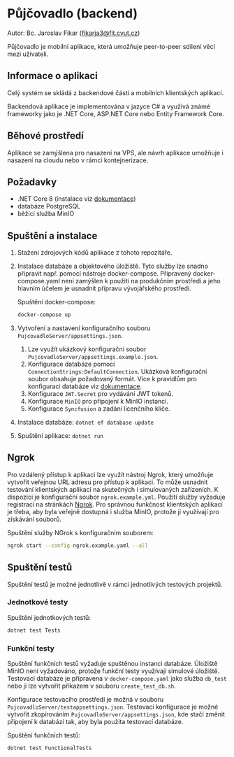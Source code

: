 # Půjčovadlo (backend)
Autor: Bc. Jaroslav Fikar (fikarja3@fit.cvut.cz)

Půjčovadlo je mobilní aplikace, která umožňuje peer-to-peer sdílení věcí mezi uživateli.

## Informace o aplikaci
Celý systém se skládá z backendové části a mobilních klientských aplikací.

Backendová aplikace je implementována v jazyce C# a využívá známé frameworky jako je .NET Core, ASP.NET Core nebo Entity Framework Core.

## Běhové prostředí
Aplikace se zamýšlena pro nasazení na VPS, ale návrh aplikace umožňuje i nasazení na cloudu nebo v rámci kontejnerizace.

## Požadavky
- .NET Core 8 (instalace viz [dokumentace](https://learn.microsoft.com/en-us/dotnet/core/install))
- databáze PostgreSQL
- běžící služba MinIO

## Spuštění a instalace
1. Stažení zdrojových kódů aplikace z tohoto repozitáře.
1. Instalace databáze a objektového úložiště. Tyto služby lze snadno připravit např. pomocí nástroje docker-compose. 
Připravený docker-compose.yaml není zamýšlen k použití na produkčním prostředí a jeho hlavním účelem je usnadnit přípravu vývojářského prostředí.

   Spuštění docker-compose: 
    ```bash
    docker-compose up
    ```
      
1. Vytvoření a nastavení konfiguračního souboru `PujcovadloServer/appsettings.json`.
   1. Lze využít ukázkový konfigurační soubor `PujcovadloServer/appsettings.example.json`.
   1. Konfigurace databáze pomocí `ConnectionStrings:DefaultConnection`. Ukázková konfigurační soubor obsahuje požadovaný formát.
   Více k pravidlům pro konfiguraci databáze viz [dokumentace](https://learn.microsoft.com/en-us/ef/core/miscellaneous/connection-strings).
   1. Konfigurace `JWT.Secret` pro vydávání JWT tokenů.
   1. Konfigurace `MinIO` pro připojení k MinIO instanci.
   1. Konfigurace `Syncfusion` a zadání licenčního klíče. 

1. Instalace databáze: `dotnet ef database update`
1. Spuštění aplikace: `dotnet run`

## Ngrok
Pro vzdálený přístup k aplikaci lze využít nástroj Ngrok, který umožňuje vytvořit veřejnou URL adresu pro přístup k aplikaci. 
To může usnadnit testování klientských aplikací na skutečných i simulovaných zařízeních.
K dispozici je konfigurační soubor `ngrok.example.yml`. Použití služby vyžaduje registraci na stránkách [Ngrok](https://ngrok.com/).
Pro správnou funkčnost klientských aplikací je třeba, aby byla veřejně dostupná i služba MinIO, protože ji využívají pro získávání souborů.

Spuštění služby NGrok s konfiguračním souborem:
```bash
ngrok start --config ngrok.example.yaml --all
```

## Spuštění testů
Spuštění testů je možné jednotlivě v rámci jednotlivých testových projektů.

### Jednotkové testy
Spuštění jednotkových testů:
```bash
dotnet test Tests
```

### Funkční testy
Spuštění funkčních testů vyžaduje spuštěnou instanci databáze. 
Úložiště MinIO není vyžadováno, protože funkční testy využívají simulové úložiště.
Testovací databáze je připravena v `docker-compose.yaml` jako služba `db_test` nebo ji lze vytvořit příkazem v souboru `create_test_db.sh`.

Konfigurace testovacího prostředí je možná v souboru `PujcovadloServer/testappsettings.json`. 
Testovací konfigurace je možné vytvořit zkopírováním `PujcovadloServer/appsettings.json`, kde stačí změnit připojení k databázi tak, aby byla použita testovací databáze.

Spuštění funkčních testů:
```bash
dotnet test FunctionalTests
```
